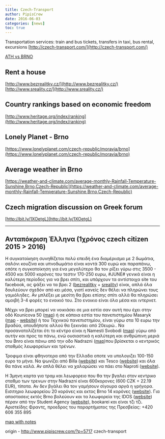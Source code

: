 ```yaml
---
title: Czech-Transport
author: PipisCrew
date: 2016-06-03
categories: [news]
toc: true
---
```


Transportation services: train and bus tickets, transfers in taxi, bus rental, excursions
[http://czech-transport.com/](http://czech-transport.com/)

[ATH vs BRNO](http://www.numbeo.com/cost-of-living/compare_cities.jsp?country1=Greece&country2=Czech+Republic&city1=Athens&city2=Brno&tracking=getDispatchComparison)

## Rent a house

[http://www.bezrealitky.cz/](http://www.bezrealitky.cz/)
[http://www.sreality.cz/](http://www.sreality.cz/)

## Country rankings based on economic freedom

[http://www.heritage.org/index/ranking](http://www.heritage.org/index/ranking)

## Lonely Planet - Brno

[https://www.lonelyplanet.com/czech-republic/moravia/brno](https://www.lonelyplanet.com/czech-republic/moravia/brno)

## Average weather in Brno

[https://weather-and-climate.com/average-monthly-Rainfall-Temperature-Sunshine,Brno,Czech-Republic](https://weather-and-climate.com/average-monthly-Rainfall-Temperature-Sunshine,Brno,Czech-Republic)

## Czech migration discussion on Greek forum

[http://bit.ly/1XOetgL](http://bit.ly/1XOetgL)

* * *

##  Ανταπόκριση Έλληνα (1χρόνος czech citizen 2015 > 2016) 

Η συγκατοίκηση συνηθίζεται πολύ επειδή ένα διαμέριισμα με 2 δωμάτια, σαλόνι κουζίνα και υπνοδωμάτιο είναι κοντά 300 ευρώ και παραπάνω, οπότε η συγκατοίκηση για ένα μεγαλύτερο θα τον ρίξει γύρω στις 3500 - 4500 και 5000 κορόνες του τεστιν 170-250 ευρω, #JUNE# γενικά είναι η καλύτερη περίοδος για να βρει σπίτι, και υπάρχουν τα αντίστοιχα site του facebook, ας ψάξει να τα βρει 2 ([bezrealitky](http://www.bezrealitky.cz/) + [sreality](http://www.sreality.cz/)) είναι, απλά όλα δουλεύουν σχεδόν από κει μέσα, γιατί κανείς δεν θέλει να πληρώνει τους γαμιόληδες. Αν μπλέξει με μεσίτη θα βρει επίσης σπίτι αλλά θα πληρώσει αμοιβή 3-4 φορές το ενοικιό του. Στο ενοικιο είναι όλα μέσα και ιντερνετ.

Μέχρι να βρει μπορεί να νοικιάσει σε μια εστία σαν αυτή που έχει στην οδό Kounicova 50 ([map](https://goo.gl/maps/coic9tSKXEy)) ή σε κάποια εστία του πανεπιστημίου Masaryk ([map](https://goo.gl/maps/SysEZak6gZ52) - [website](https://www.skm.muni.cz/kolej/kounicova?en)) ή του Τεχνικού πανεπιστημίου, είναι γύρω στα 10 ευρω την βραδύα, οπουδήποτε αλλού θα ξεκινάει από 20ευρώ.. Να προσανατολίζεται ότι το κέντρο είναι η Namesti Svobodi ([map](https://goo.gl/maps/uE9RA2otCKJ2)) γύρω από αυτήν και προς τα πάνω, ενώ ουσιαστικά η καλύτερη και ανθρώπινη μεριά του Bnro είναι πάνω από την οδο Nadrazni ([map](https://goo.gl/maps/ZiNgVXotxY22))που βρίσκεται ο κεντρικός σταθμός λεωφορείων και τρένων. 

Τροφιμα είναι φθηνοτερα από την Ελλαδα οποτε να υπολογιζει 100-150 ευρο το μήνα. 
Να ψωνίζει από Billa ([website](https://www.billa.bg)) και Tesco  ([website](http://itesco.cz/)) και όλα θα πάνε καλά. Αν απλά θέλει να χαλαρώσει να πάει στο Naproti ([website](http://www.barnaproti.cz/)). 

Η 3μηνη καρτα για τραμ και λεωφορειο που θα την βγαλει στον κεντρικο σταθμο των τρενων στην Nadrazni είναι 600κορονες (600 CZK = 22.19 EUR), τίποτα. Αν δεν βγάλει θα τον γαμήσουν σίγουρα αργά η γρήγορα. Εισιτηριο λεωφορείου 20 κορόνες και εκτος Brno 14 κορόνες ([website](http://czech-transport.com/)). Για αποστασεις εκτός Brno βολεύουν και τα λεωφορεία της IDOS ([website](http://jizdnirady.idnes.cz/vlakyautobusymhdvse/spojeni/)) πέραν από την Student Agency ([website](https://bustickets.studentagency.eu/)), bookarei και είναι τζι τζι. Αριστείδης Φραντς, προεδρος του παραρτήματος της Πρεσβείας: +420 606 355 895

[map with notes](https://www.pipiscrew.com/wp-content/uploads/2016/05/map.jpg)

origin - http://www.pipiscrew.com/?p=5717 czech-transport